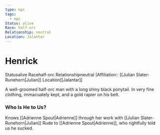 ```yaml
---
type: npc
tags:
  - npc
Status: alive
Race: half-orc
Relationship: neutral
Location: Jalantar
---
```


# Henrick
<span class="dataview inline-field"><span class="inline-field-key">Status</span><span class="inline-field-value">alive</span></span>
<span class="dataview inline-field"><span class="inline-field-key">Race</span><span class="inline-field-value">half-orc</span></span>
<span class="dataview inline-field"><span class="inline-field-key">Relationship</span><span class="inline-field-value">neutral</span></span>
[Affiliation:: [[Julian Slater-Runehorn|Julian]]
<span class="dataview inline-field"><span class="inline-field-key">Location</span><span class="inline-field-value">[[Jalantar]]</span></span>

A well-groomed half-orc man with a long shiny black ponytail. In very fine clothing, immacuately kept, and a gold rapier on his belt.

### Who Is He to Us?
Knows [[Adrienne Spout|Adrienne]] through her work with [[Julian Slater-Runehorn|Julian]] 
Rude to [[Adrienne Spout|Adrienne]], who rightfully told us he sucked. 